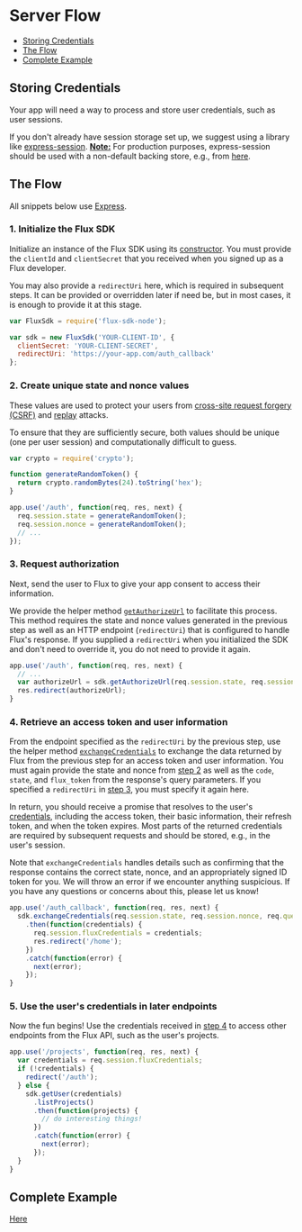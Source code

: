 # Server Flow

* [Storing Credentials](./ServerFlow.md#storing-credentials)
* [The Flow](./ServerFlow.md#the-flow)
* [Complete Example](./ServerFlow.md#complete-example)

## Storing Credentials

Your app will need a way to process and store user credentials, such as user sessions.

If you don't already have session storage set up, we suggest using a library like [express-session](https://github.com/expressjs/session). **[Note:](https://github.com/expressjs/session#sessionoptions)** For production purposes, express-session should be used with a non-default backing store, e.g., from [here](https://github.com/expressjs/session#compatible-session-stores).

## The Flow

All snippets below use [Express](https://expressjs.com).

### <a id="step-1"></a>1. Initialize the Flux SDK

Initialize an instance of the Flux SDK using its [constructor](../../api/FluxSdk.md#constructor). You must provide the `clientId` and `clientSecret` that you received when you signed up as a Flux developer.

You may also provide a `redirectUri` here, which is required in subsequent steps. It can be provided or overridden later if need be, but in most cases, it is enough to provide it at this stage.


```js
var FluxSdk = require('flux-sdk-node');

var sdk = new FluxSdk('YOUR-CLIENT-ID', {
  clientSecret: 'YOUR-CLIENT-SECRET',
  redirectUri: 'https://your-app.com/auth_callback'
};
```

### <a id="step-2"></a>2. Create unique state and nonce values

These values are used to protect your users from [cross-site request forgery (CSRF)](https://www.owasp.org/index.php/Cross-Site_Request_Forgery_(CSRF)) and [replay](https://en.wikipedia.org/wiki/Replay_attack) attacks.

To ensure that they are sufficiently secure, both values should be unique (one per user session) and computationally difficult to guess.

```js
var crypto = require('crypto');

function generateRandomToken() {
  return crypto.randomBytes(24).toString('hex');
}

app.use('/auth', function(req, res, next) {
  req.session.state = generateRandomToken();
  req.session.nonce = generateRandomToken();
  // ...
});
```

### <a id="step-3"></a>3. Request authorization

Next, send the user to Flux to give your app consent to access their information.

We provide the helper method [`getAuthorizeUrl`](../../api/FluxSdk.md#getauthorizeurl) to facilitate this process. This method requires the state and nonce values generated in the previous step as well as an HTTP endpoint (`redirectUri`) that is configured to handle Flux's response. If you supplied a `redirectUri` when you initialized the SDK and don't need to override it, you do not need to provide it again.

```js
app.use('/auth', function(req, res, next) {
  // ...
  var authorizeUrl = sdk.getAuthorizeUrl(req.session.state, req.session.nonce);
  res.redirect(authorizeUrl);
}
```

### <a id="step-4"></a>4. Retrieve an access token and user information

From the endpoint specified as the `redirectUri` by the previous step, use the helper method [`exchangeCredentials`](../../api/FluxSdk.md#exchangecredentials) to exchange the data returned by Flux from the previous step for an access token and user information. You must again provide the state and nonce from [step 2](./ServerFlow.md#step-2) as well as the `code`, `state`, and `flux_token` from the response's query parameters. If you specified a `redirectUri` in [step 3](./ServerFlow.md#step-3), you must specify it again here.

In return, you should receive a promise that resolves to the user's [credentials](../../Glossary.md#credentials), including the access token, their basic information, their refresh token, and when the token expires. Most parts of the returned credentials are required by subsequent requests and should be stored, e.g., in the user's session.

Note that `exchangeCredentials` handles details such as confirming that the response contains the correct state, nonce, and an appropriately signed ID token for you. We will throw an error if we encounter anything suspicious. If you have any questions or concerns about this, please let us know!

```js
app.use('/auth_callback', function(req, res, next) {
  sdk.exchangeCredentials(req.session.state, req.session.nonce, req.query)
    .then(function(credentials) {
      req.session.fluxCredentials = credentials;
      res.redirect('/home');
    })
    .catch(function(error) {
      next(error);
    });
}
```

### <a id="step-5"></a>5. Use the user's credentials in later endpoints

Now the fun begins! Use the credentials received in [step 4](./ServerFlow.md#step-4) to access other endpoints from the Flux API, such as the user's projects.

```js
app.use('/projects', function(req, res, next) {
  var credentials = req.session.fluxCredentials;
  if (!credentials) {
    redirect('/auth');
  } else {
    sdk.getUser(credentials)
      .listProjects()
      .then(function(projects) {
        // do interesting things!
      })
      .catch(function(error) {
        next(error);
      });
  }
}
```

## Complete Example

[Here](https://github.com/fluxio/flux-sdk-js/tree/master/flux-sdk-node/example)
